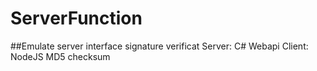 # ServerFunction

##Emulate server interface signature verificat
Server: C# Webapi
Client: NodeJS
MD5 checksum